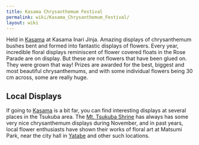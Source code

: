 ```yaml
---
title: Kasama Chrysanthemum Festival
permalink: wiki/Kasama_Chrysanthemum_Festival/
layout: wiki
---
```


Held in [Kasama](/wiki/Kasama "wikilink") at Kasama Inari Jinja. Amazing
displays of chrysanthemum bushes bent and formed into fantastic displays
of flowers. Every year, incredible floral displays reminiscent of flower
covered floats in the Rose Parade are on display. But these are not
flowers that have been glued on. They were grown that way! Prizes are
awarded for the best, biggest and most beautiful chrysanthemums, and
with some individual flowers being 30 cm across, some are really huge.

Local Displays
--------------

If going to [Kasama](/wiki/Kasama "wikilink") is a bit far, you can find
interesting displays at several places in the Tsukuba area. The [Mt.
Tsukuba Shrine](/wiki/Mt._Tsukuba_Shrine "wikilink") has always has some very
nice chrysanthemum displays during November, and in past years, local
flower enthusiasts have shown their works of floral art at Matsumi Park,
near the city hall in [Yatabe](/wiki/Yatabe "wikilink") and other such
locations.
